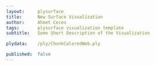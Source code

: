 ```yaml
---
layout:     plysurface
title:      New Surface Visualization
author:     Ahmet Cecen
tags: 		plysurface visualization template
subtitle:   Some Short Description of the Visualization

plydata: 	/ply/ChunkColoredWeb.ply

published:  false
---
```


